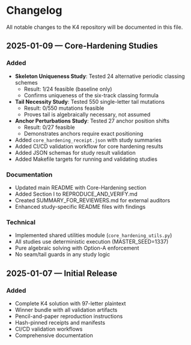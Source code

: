 # Changelog

All notable changes to the K4 repository will be documented in this file.

## 2025-01-09 — Core-Hardening Studies

### Added
- **Skeleton Uniqueness Study**: Tested 24 alternative periodic classing schemes
  - Result: 1/24 feasible (baseline only)
  - Confirms uniqueness of the six-track classing formula
- **Tail Necessity Study**: Tested 550 single-letter tail mutations
  - Result: 0/550 mutations feasible
  - Proves tail is algebraically necessary, not assumed
- **Anchor Perturbations Study**: Tested 27 anchor position shifts
  - Result: 0/27 feasible
  - Demonstrates anchors require exact positioning
- Added `core_hardening_receipt.json` with study summaries
- Added CI/CD validation workflow for core hardening results
- Added JSON schemas for study result validation
- Added Makefile targets for running and validating studies

### Documentation
- Updated main README with Core-Hardening section
- Added Section I to REPRODUCE_AND_VERIFY.md
- Created SUMMARY_FOR_REVIEWERS.md for external auditors
- Enhanced study-specific README files with findings

### Technical
- Implemented shared utilities module (`core_hardening_utils.py`)
- All studies use deterministic execution (MASTER_SEED=1337)
- Pure algebraic solving with Option-A enforcement
- No seam/tail guards in any study logic

## 2025-01-07 — Initial Release

### Added
- Complete K4 solution with 97-letter plaintext
- Winner bundle with all validation artifacts
- Pencil-and-paper reproduction instructions
- Hash-pinned receipts and manifests
- CI/CD validation workflows
- Comprehensive documentation